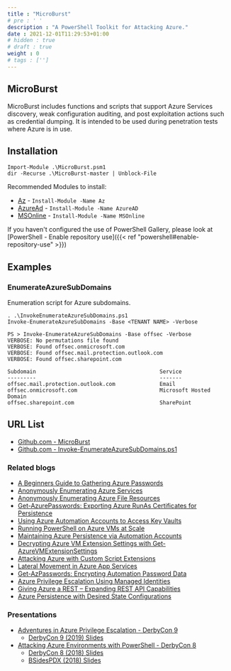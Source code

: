 ```yaml
---
title : "MicroBurst"
# pre : ' '
description : "A PowerShell Toolkit for Attacking Azure."
date : 2021-12-01T11:29:53+01:00
# hidden : true
# draft : true
weight : 0
# tags : ['']
---
```


## MicroBurst

MicroBurst includes functions and scripts that support Azure Services discovery, weak configuration auditing, and post exploitation actions such as credential dumping. It is intended to be used during penetration tests where Azure is in use.

## Installation

```plain
Import-Module .\MicroBurst.psm1
dir -Recurse .\MicroBurst-master | Unblock-File
```

Recommended Modules to install:

* [Az](https://docs.microsoft.com/en-us/powershell/azure/new-azureps-module-az?view=azps-3.6.1) - `Install-Module -Name Az`
* [AzureAd](https://docs.microsoft.com/en-us/powershell/module/azuread/?view=azureadps-2.0) - `Install-Module -Name AzureAD`
* [MSOnline](https://docs.microsoft.com/en-us/powershell/module/msonline/?view=azureadps-1.0) - `Install-Module -Name MSOnline`

If you haven't configured the use of PowerShell Gallery, please look at [PowerShell - Enable repository use]({{< ref "powershell#enable-repository-use" >}})

## Examples

### EnumerateAzureSubDomains

Enumeration script for Azure subdomains.

```plain
. .\InvokeEnumerateAzureSubDomains.ps1
Invoke-EnumerateAzureSubDomains -Base <TENANT NAME> -Verbose
```

```plain
PS > Invoke-EnumerateAzureSubDomains -Base offsec -Verbose
VERBOSE: No permutations file found
VERBOSE: Found offsec.onmicrosoft.com
VERBOSE: Found offsec.mail.protection.outlook.com
VERBOSE: Found offsec.sharepoint.com

Subdomain                                       Service                
---------                                       -------                
offsec.mail.protection.outlook.com              Email                  
offsec.onmicrosoft.com                          Microsoft Hosted Domain
offsec.sharepoint.com                           SharePoint
```

## URL List

* [Github.com - MicroBurst](https://github.com/NetSPI/MicroBurst)
* [Github.com - Invoke-EnumerateAzureSubDomains.ps1](https://github.com/NetSPI/MicroBurst/blob/master/Misc/Invoke-EnumerateAzureSubDomains.ps1)

### Related blogs

* [A Beginners Guide to Gathering Azure Passwords](https://blog.netspi.com/a-beginners-guide-to-gathering-azure-passwords/)
* [Anonymously Enumerating Azure Services](https://blog.netspi.com/enumerating-azure-services/)
* [Anonymously Enumerating Azure File Resources](https://blog.netspi.com/anonymously-enumerating-azure-file-resources/)
* [Get-AzurePasswords: Exporting Azure RunAs Certificates for Persistence](https://blog.netspi.com/exporting-azure-runas-certificates/)
* [Using Azure Automation Accounts to Access Key Vaults](https://blog.netspi.com/azure-automation-accounts-key-stores)
* [Running PowerShell on Azure VMs at Scale](https://blog.netspi.com/running-powershell-scripts-on-azure-vms)
* [Maintaining Azure Persistence via Automation Accounts](https://blog.netspi.com/maintaining-azure-persistence-via-automation-accounts/)
* [Decrypting Azure VM Extension Settings with Get-AzureVMExtensionSettings](https://blog.netspi.com/decrypting-azure-vm-extension-settings-with-get-azurevmextensionsettings/)
* [Attacking Azure with Custom Script Extensions](https://blog.netspi.com/attacking-azure-with-custom-script-extensions/)
* [Lateral Movement in Azure App Services](https://blog.netspi.com/lateral-movement-azure-app-services/)
* [Get-AzPasswords: Encrypting Automation Password Data](https://blog.netspi.com/encrypting-password-data-in-get-azpasswords/)
* [Azure Privilege Escalation Using Managed Identities](https://blog.netspi.com/azure-privilege-escalation-using-managed-identities/)
* [Giving Azure a REST – Expanding REST API Capabilities](https://www.netspi.com/blog/technical/cloud-penetration-testing/giving-azure-a-rest/)
* [Azure Persistence with Desired State Configurations](https://www.netspi.com/blog/technical/cloud-penetration-testing/azure-persistence-with-desired-state-configurations/)

### Presentations

* [Adventures in Azure Privilege Escalation - DerbyCon 9](https://www.youtube.com/watch?v=EYtw-XPml0w)
  * [DerbyCon 9 (2019) Slides](https://notpayloads.blob.core.windows.net/slides/Azure-PrivEsc-DerbyCon9.pdf)
* [Attacking Azure Environments with PowerShell - DerbyCon 8](https://www.youtube.com/watch?v=IdORwgxDpkw)
  * [DerbyCon 8 (2018) Slides](https://www.slideshare.net/kfosaaen/derbycon-8-attacking-azure-environments-with-powershell)
  * [BSidesPDX (2018) Slides](https://www.slideshare.net/kfosaaen/bsides-portland-attacking-azure-environments-with-powershell)
